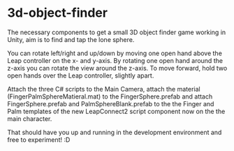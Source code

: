 3d-object-finder
================

The necessary components to get a small 3D object finder game working in Unity, aim is to find and tap the lone sphere.

You can rotate left/right and up/down by moving one open hand above the Leap controller on the x- and y-axis. By rotating one open hand around the z-axis you can rotate the view around the z-axis. To move forward, hold two open hands over the Leap controller, slightly apart.

Attach the three C# scripts to the Main Camera, attach the material (FingerPalmSphereMatieral.mat) to the FingerSphere.prefab and attach FingerSphere.prefab and PalmSphereBlank.prefab to the the Finger and Palm templates of the new LeapConnect2 script component now on the the main character.

That should have you up and running in the development environment and free to experiment! :D 

